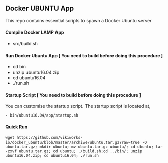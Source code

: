 ## Docker UBUNTU App

  This repo contains essential scripts to spawn a Docker Ubuntu server

#### Compile Docker LAMP App

  - src/build.sh

#### Run Docker Ubuntu App [ You need to build before doing this procedure ]

  - cd bin
  - unzip ubuntu16.04.zip
  - cd ubuntu16.04
  - ./run.sh

#### Startup Script [ You need to build before doing this procedure ]

 You can customise the startup script. The startup script is located at, 

	- bin/ubuntu16.04/app/startup.sh 

#### Quick Run

	wget https://github.com/vikiworks-io/docker_ubuntu/blob/master/archive/ubuntu.tar.gz?raw=true -O ubuntu.tar.gz; mkdir ubuntu; mv ubuntu.tar.gz ubuntu/; cd ubuntu; tar -zxvf ubuntu.tar.gz; cd ubuntu; ./build.sh;cd ../bin/; unzip ubuntu16.04.zip; cd ubuntu16.04; ./run.sh


